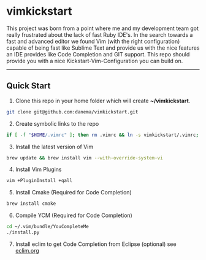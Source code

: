 # vimkickstart
This project was born from a point where me and my development team got really frustrated about the lack of fast Ruby IDE's. In the search towards a fast and advanced editor we found Vim (with the right configuration) capable of being fast like Sublime Text and provide us with the nice features an IDE provides like Code Completion and GIT support.
This repo should provide you with a nice Kickstart-Vim-Configuration you can build on.

----
## Quick Start
1. Clone this repo in your home folder which will create **~/vimkickstart**.
```bash
git clone git@github.com:danema/vimkickstart.git
```
2. Create symbolic links to the repo
```bash
if [ -f "$HOME/.vimrc" ]; then rm .vimrc && ln -s vimkickstart/.vimrc; else ln -s vimkickstart/.vimrc; fi; if [ -d "$HOME/.vim" ]; then mv .vim vimkickstart/ && ln -s vimkickstart/.vim; else ln -s vimkickstart/.vim; fi
```
3. Install the latest version of Vim
```bash
brew update && brew install vim --with-override-system-vi
```
4. Install Vim Plugins
```bash
vim +PluginInstall +qall
```
5. Install Cmake (Required for Code Completion)
```bash
brew install cmake
```
6. Compile YCM (Required for Code Completion)
```bash
cd ~/.vim/bundle/YouCompleteMe
./install.py
```
7. Install eclim to get Code Completion from Eclipse (optional)
see [eclim.org](http://eclim.org/install.html)
